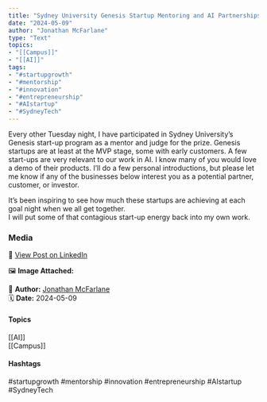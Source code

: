 ```yaml
---
title: "Sydney University Genesis Startup Mentoring and AI Partnerships"  
date: "2024-05-09"  
author: "Jonathan McFarlane"  
type: "Text"  
topics:  
- "[[Campus]]"  
- "[[AI]]"   
tags:  
- "#startupgrowth"  
- "#mentorship"  
- "#innovation"  
- "#entrepreneurship"  
- "#AIstartup"  
- "#SydneyTech"  
---
```



Every other Tuesday night, I have participated in Sydney University’s Genesis start-up program as a mentor and judge for the prize. Genesis startups are at least at the MVP stage, some with early customers. A few start-ups are very relevant to our work in AI. I know many of you would love a demo of their products. I’ll do a few personal introductions, but please let me know if any of the businesses below interest you as a potential partner, customer, or investor.

It’s been inspiring to see how much these startups are achieving at each goal night when we all get together.  
I will put some of that contagious start-up energy back into my own work.

### Media

🔗 [View Post on LinkedIn](https://www.linkedin.com/feed/update/urn:li:activity:7194231594667130880)  
  
🖼 **Image Attached:**  
  
  
👤 **Author:** [Jonathan McFarlane](https://www.linkedin.com/in/jonathanmcfarlane/)  
🗓️ **Date:** 2024-05-09

#### Topics

[[AI]]  
[[Campus]]  

#### Hashtags

#startupgrowth #mentorship #innovation #entrepreneurship #AIstartup #SydneyTech